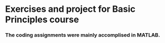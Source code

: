 # Exercises and project for Basic Principles course

### The coding assignments were mainly accomplised in MATLAB.
